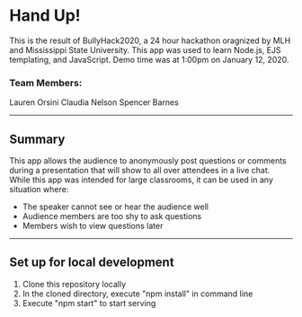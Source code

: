 # Hand Up!
This is the result of BullyHack2020, a 24 hour hackathon oragnized by MLH and Mississippi State University. This app was used to learn Node.js, EJS templating, and JavaScript. Demo time was at 1:00pm on January 12, 2020. 

### Team Members:
Lauren Orsini
Claudia Nelson
Spencer Barnes

---

## Summary

This app allows the audience to anonymously post questions or comments during a presentation that will show to all over attendees in a live chat. While this app was intended for large classrooms, it can be used in any situation where:
-  The speaker cannot see or hear the audience well
-  Audience members are too shy to ask questions
-  Members wish to view questions later

---

## Set up for local development
1. Clone this repository locally
2. In the cloned directory, execute "npm install" in command line
3. Execute "npm start" to start serving